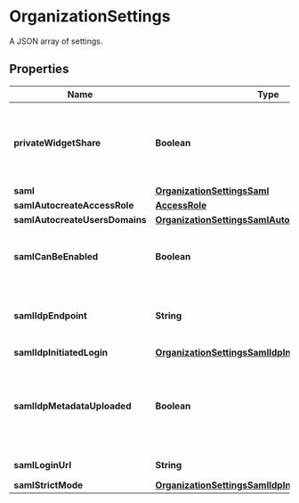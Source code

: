 

# OrganizationSettings

A JSON array of settings.
## Properties

Name | Type | Description | Notes
------------ | ------------- | ------------- | -------------
**privateWidgetShare** | **Boolean** | Whether or not the organization users can share widgets outside of Datadog. |  [optional]
**saml** | [**OrganizationSettingsSaml**](OrganizationSettingsSaml.md) |  |  [optional]
**samlAutocreateAccessRole** | [**AccessRole**](AccessRole.md) |  |  [optional]
**samlAutocreateUsersDomains** | [**OrganizationSettingsSamlAutocreateUsersDomains**](OrganizationSettingsSamlAutocreateUsersDomains.md) |  |  [optional]
**samlCanBeEnabled** | **Boolean** | Whether or not SAML can be enabled for this organization. |  [optional]
**samlIdpEndpoint** | **String** | Identity provider endpoint for SAML authentication. |  [optional]
**samlIdpInitiatedLogin** | [**OrganizationSettingsSamlIdpInitiatedLogin**](OrganizationSettingsSamlIdpInitiatedLogin.md) |  |  [optional]
**samlIdpMetadataUploaded** | **Boolean** | Whether or not a SAML identity provider metadata file was provided to the Datadog organization. |  [optional]
**samlLoginUrl** | **String** | URL for SAML loging. |  [optional]
**samlStrictMode** | [**OrganizationSettingsSamlIdpInitiatedLogin**](OrganizationSettingsSamlIdpInitiatedLogin.md) |  |  [optional]



